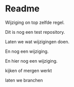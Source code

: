# Readme

Wijziging on top zelfde regel.

Dit is nog een test repository.

Laten we wat wijzigingen doen.

En nog een wijziging.

En hier nog een wijziging.

kijken of mergen werkt


laten we branchen